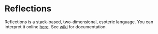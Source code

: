 # Reflections

Reflections is a stack-based, two-dimensional, esoteric language. You can interpret it online [here](https://thewastl.github.io/Reflections/reflections.html).
See [wiki](https://github.com/TheWastl/Reflections/wiki) for documentation.
